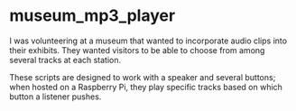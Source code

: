 # museum_mp3_player

I was volunteering at a museum that wanted to incorporate audio clips into their exhibits.  They wanted visitors to be able to choose from among several tracks at each station.

These scripts are designed to work with a speaker and several buttons; when hosted on a Raspberry Pi, they play specific tracks based on which button a listener pushes.
